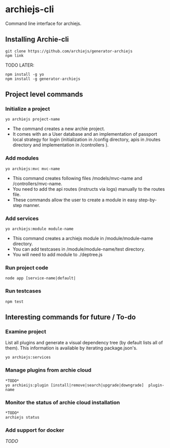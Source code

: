 # archiejs-cli

Command line interface for archiejs.


## Installing Archie-cli

```
git clone https://github.com/archiejs/generator-archiejs
npm link
```

TODO LATER:
```
npm install -g yo
npm install -g generator-archiejs
```


## Project level commands


### Initialize a project

```
yo archiejs project-name
```

* The command creates a new archie project. 
* It comes with an a User database and an implementation of passport local strategy for login (initialization in /config directory, apis in /routes directory and implementation in /controllers ).


### Add modules

```
yo archiejs:mvc mvc-name
```

* This command creates following files /models/mvc-name and /controllers/mvc-name. 
* You need to add the api routes (instructs via logs) manually to the routes file.
* These commands allow the user to create a module in easy step-by-step manner.


### Add services

```
yo archiejs:module module-name
```

* This command creates a archiejs module in /module/module-name directory.
* You can add testcases in /module/module-name/test directory.
* You will need to add module to ./deptree.js


### Run project code

```
node app [service-name|default|
```

### Run testcases

```
npm test
```

## Interesting commands for future / To-do


### Examine project


List all plugins and generate a visual dependency tree (by default lists all of them). This information is available by iterating package.json's.

```
yo archiejs:services
```

### Manage plugins from archie cloud


```
*TODO*
yo archieijs:plugin [install|remove|search|upgrade|downgrade]  plugin-name
```


### Monitor the status of archie cloud installation

```
*TODO*
archiejs status
```

### Add support for docker

*TODO*
